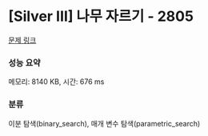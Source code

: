 # [Silver III] 나무 자르기 - 2805 

[문제 링크](https://www.acmicpc.net/problem/2805) 

### 성능 요약

메모리: 8140 KB, 시간: 676 ms

### 분류

이분 탐색(binary_search), 매개 변수 탐색(parametric_search)

